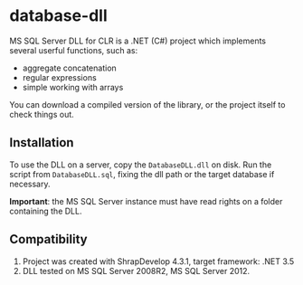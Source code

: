 database-dll
============

MS SQL Server DLL for CLR is a .NET (C#) project which implements several userful functions, such as:

* aggregate concatenation
* regular expressions
* simple working with arrays

You can download a compiled version of the library, or the project itself to check things out.

Installation
------------

To use the DLL on a server, copy the `DatabaseDLL.dll` on disk. Run the script from `DatabaseDLL.sql`, fixing the dll path or the target database if necessary.

**Important**: the MS SQL Server instance must have read rights on a folder containing the DLL.

Compatibility
------------
1. Project was created with ShrapDevelop 4.3.1, target framework: .NET 3.5
1. DLL tested on MS SQL Server 2008R2, MS SQL Server 2012.
